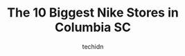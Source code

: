 ---
layout: ampstory
image: https://i0.wp.com/www.depkes.org/wp-content/uploads/2023/06/nike-0-in-columbia-sc-1685966804.jpeg?resize=640,853
author: techidn
featured: false
description: Discover the impressive array of Nike options in Columbia SC, where you can find 10 of the largest Nike establishments in the area. From renowned classics to hidden gems, Columbia SC offers 
title: The 10 Biggest Nike Stores in Columbia SC
cover:
   title: The 10 Biggest Nike Stores in Columbia SC
   subtitle: Rickpate
   background: https://www.depkes.org/wp-content/uploads/2023/06/nike-0-in-columbia-sc-1685966804.jpeg

pages: 
 - layout: thirds
   top: <h1>#1 ColaKicks</h1>
   bottom: "<p>The Savannah store is better, but if you are a sneaker head, check it out! The store is fully stocked but the Savannah cola kicks seems to clean and care for their shoes </p>"
   background: https://www.depkes.org/wp-content/uploads/2023/06/nike-1-in-columbia-sc-1685966805.jpeg
   backgroundblur: true
 - layout: thirds
   top: <h1>#2 Nordstrom Rack</h1>
   bottom: "<p>278 Harbison Blvd, Columbia, SC 29212, United States</p>"
   background: https://www.depkes.org/wp-content/uploads/2023/06/nike-2-in-columbia-sc-1685966805.jpeg
   cta:
      link: https://www.depkes.org/blog/the-10-biggest-nike-stores-in-columbia-sc/
      text: The 10 Biggest Nike Stores in Columbia SC
 - layout: thirds
   top: <h1>#3 Finish Line</h1>
   bottom: "<p>100 Columbiana Cir #1462, Columbia, SC 29212, United States</p>"
   background: https://www.depkes.org/wp-content/uploads/2023/06/nike-3-in-columbia-sc-1685966806.jpeg
   cta:
      link: https://www.depkes.org/blog/the-10-biggest-nike-stores-in-columbia-sc/
      text: The 10 Biggest Nike Stores in Columbia SC
 - layout: thirds
   top: <h1>#4 Rack Room Shoes</h1>
   bottom: "<p>661-11 Promenade Pl, Columbia, SC 29229, United States</p>"
   background: https://images.unsplash.com/photo-1533735380053-eb8d0759b24a?ixlib=rb-4.0.3&ixid=MnwxMjA3fDB8MHxwaG90by1wYWdlfHx8fGVufDB8fHx8&auto=format&fit=crop&w=640&h=853&q=80
   cta:
      link: https://www.depkes.org/blog/the-10-biggest-nike-stores-in-columbia-sc/
      text: The 10 Biggest Nike Stores in Columbia SC
 - layout: thirds
   top: <h1>#5 Rack Room Shoes</h1>
   bottom: "<p>100 Columbiana Cir #1376, Columbia, SC 29212, United States</p>"
   background: https://images.unsplash.com/photo-1614648718611-0635f29016cb?ixlib=rb-4.0.3&ixid=MnwxMjA3fDB8MHxwaG90by1wYWdlfHx8fGVufDB8fHx8&auto=format&fit=crop&w=640&h=853&q=80
   cta:
      link: https://www.depkes.org/blog/the-10-biggest-nike-stores-in-columbia-sc/
      text: The 10 Biggest Nike Stores in Columbia SC
 - layout: thirds
   top: <h1>#6 Foot Locker</h1>
   bottom: "<p>7201-Cl340, Two Notch Rd, Columbia, SC 29223, United States</p>"
   background: https://images.unsplash.com/photo-1510906594845-bc082582c8cc?ixlib=rb-4.0.3&ixid=MnwxMjA3fDB8MHxwaG90by1wYWdlfHx8fGVufDB8fHx8&auto=format&fit=crop&w=640&h=853&q=80
   cta:
      link: https://www.depkes.org/blog/the-10-biggest-nike-stores-in-columbia-sc/
      text: The 10 Biggest Nike Stores in Columbia SC
 - layout: thirds
   top: <h1>#7 Shoe Carnival</h1>
   bottom: "<p>264 Harbison Blvd, Columbia, SC 29212, United States</p>"
   background: https://images.unsplash.com/photo-1613843873231-1447db182f97?ixlib=rb-4.0.3&ixid=MnwxMjA3fDB8MHxwaG90by1wYWdlfHx8fGVufDB8fHx8&auto=format&fit=crop&w=640&h=853&q=80
   cta:
      link: https://www.depkes.org/blog/the-10-biggest-nike-stores-in-columbia-sc/
      text: The 10 Biggest Nike Stores in Columbia SC
 - layout: thirds
   middle: Continue reading...
   background: https://images.unsplash.com/photo-1541356665065-22676f35dd40?ixlib=rb-4.0.3&ixid=MnwxMjA3fDB8MHxwaG90by1wYWdlfHx8fGVufDB8fHx8&auto=format&fit=crop&w=640&h=853&q=80
   cta:
      link: https://www.depkes.org/blog/the-10-biggest-nike-stores-in-columbia-sc/
      text: The 10 Biggest Nike Stores in Columbia SC
      
---
